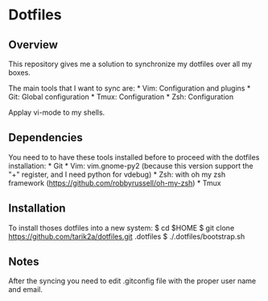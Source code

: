 # Dotfiles
## Overview
This repository gives me a solution to synchronize my dotfiles over all my boxes.

The main tools that I want to sync are:
    * Vim: Configuration and plugins
    * Git: Global configuration
    * Tmux: Configuration
    * Zsh: Configuration

Applay vi-mode to my shells.

## Dependencies
You need to to have these tools installed before to proceed with the dotfiles installation:
    * Git
    * Vim: vim.gnome-py2 (because this version support the "+" register, and I need python for vdebug)
    * Zsh: with oh my zsh framework (https://github.com/robbyrussell/oh-my-zsh)
    * Tmux

## Installation
To install thoses dotfiles into a new system:
    $ cd $HOME
    $ git clone https://github.com/tarik2a/dotfiles.git .dotfiles
    $ ./.dotfiles/bootstrap.sh

## Notes
After the syncing you need to edit .gitconfig file with the proper user name and email.

